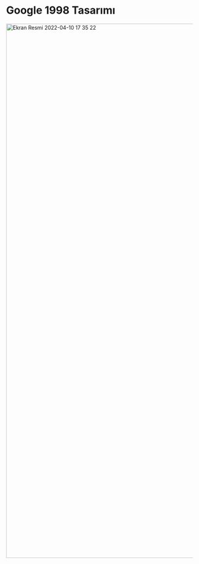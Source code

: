 # Google 1998 Tasarımı
<img width="1437" alt="Ekran Resmi 2022-04-10 17 35 22" src="https://user-images.githubusercontent.com/44638560/162624567-d514c069-663b-4329-ad4a-3ef1a84434f5.png">
